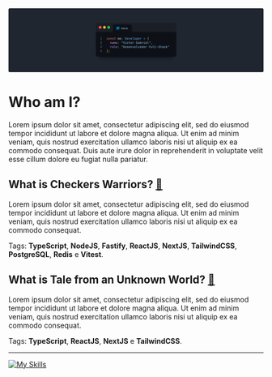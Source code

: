 <img src="GitHub Profile Cover.png">

# Who am I?
Lorem ipsum dolor sit amet, consectetur adipiscing elit, sed do eiusmod tempor incididunt ut labore et dolore magna aliqua. Ut enim ad minim veniam, quis nostrud exercitation ullamco laboris nisi ut aliquip ex ea commodo consequat. Duis aute irure dolor in reprehenderit in voluptate velit esse cillum dolore eu fugiat nulla pariatur.

## What is Checkers Warriors? [🔗](https://github.com/UnbrokenAttribute/CheckersWarriors)
Lorem ipsum dolor sit amet, consectetur adipiscing elit, sed do eiusmod tempor incididunt ut labore et dolore magna aliqua. Ut enim ad minim veniam, quis nostrud exercitation ullamco laboris nisi ut aliquip ex ea commodo consequat.

Tags: **TypeScript**, **NodeJS**, **Fastify**, **ReactJS**, **NextJS**, **TailwindCSS**, **PostgreSQL**, **Redis** e **Vitest**.

## What is Tale from an Unknown World? [🔗](https://github.com/UnbrokenAttribute/TaleFromAnUnknownWorld)
Lorem ipsum dolor sit amet, consectetur adipiscing elit, sed do eiusmod tempor incididunt ut labore et dolore magna aliqua. Ut enim ad minim veniam, quis nostrud exercitation ullamco laboris nisi ut aliquip ex ea commodo consequat.

Tags: **TypeScript**, **ReactJS**, **NextJS** e **TailwindCSS**.

---

[![My Skills](https://skillicons.dev/icons?i=html,css,js,ts,nodejs,npm,express,react,nextjs,tailwind,git,github,figma,linux,docker)](https://skillicons.dev)



<!--
**UnbrokenAttribute/UnbrokenAttribute** is a ✨ _special_ ✨ repository because its `README.md` (this file) appears on your GitHub profile.

Here are some ideas to get you started:

- 🔭 I’m currently working on ...
- 🌱 I’m currently learning ...
- 👯 I’m looking to collaborate on ...
- 🤔 I’m looking for help with ...
- 💬 Ask me about ...
- 📫 How to reach me: ...
- 😄 Pronouns: ...
- ⚡ Fun fact: ...
-->
